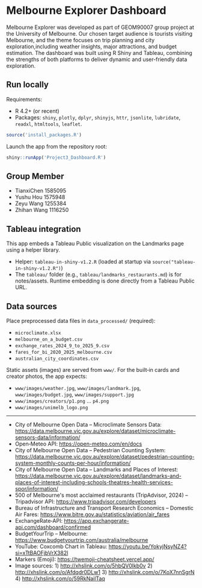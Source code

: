 Melbourne Explorer Dashboard
=====================================
Melbourne Explorer was developed as part of GEOM90007 group project at the University of Melbourne. Our chosen target audience is tourists visiting Melbourne, and the theme focuses on trip planning and city exploration,including weather insights, major attractions, and budget estimation. The dashboard was built using R Shiny and Tableau, combining the strengths of both platforms to deliver dynamic and user-friendly data exploration.

Run locally
-----------
Requirements:

- R 4.2+ (or recent)
- Packages: `shiny`, `plotly`, `dplyr`, `shinyjs`, `httr`, `jsonlite`, `lubridate`, `readxl`, `htmltools`, `leaflet`.
```r
source('install_packages.R')
```

Launch the app from the repository root:

```r
shiny::runApp('Project3_Dashboard.R')
```


Group Member
-----------
- TianxiChen 1585095
- Yushu Hou 1575948
- Zeyu Wang 1255384
- Zhihan Wang 1116250



Tableau integration
-------------------
This app embeds a Tableau Public visualization on the Landmarks page using a helper library.

- Helper: `tableau-in-shiny-v1.2.R` (loaded at startup via `source("tableau-in-shiny-v1.2.R")`)
- The `tableau/` folder (e.g., `tableau/landmarks_restaurants.md`) is for notes/assets. Runtime embedding is done directly from a Tableau Public URL.


Data sources
------------
Place preprocessed data files in `data_processed/` (required):

- `microclimate.xlsx`
- `melbourne_on_a_budget.csv`
- `exchange_rates_2024_9_to_2025_9.csv`
- `fares_for_bi_2020_2025_melbourne.csv`
- `australian_city_coordinates.csv`

Static assets (images) are served from `www/`. For the built‑in cards and creator photos, the app expects:

- `www/images/weather.jpg`, `www/images/landmark.jpg`, `www/images/budget.jpg`, `www/images/support.jpg`
- `www/images/creators/p1.png` … `p4.png`
- `www/images/unimelb_logo.png`
------------
- City of Melbourne Open Data – Microclimate Sensors Data: https://data.melbourne.vic.gov.au/explore/dataset/microclimate-sensors-data/information/
- Open‑Meteo API: https://open-meteo.com/en/docs
- City of Melbourne Open Data – Pedestrian Counting System: https://data.melbourne.vic.gov.au/explore/dataset/pedestrian-counting-system-monthly-counts-per-hour/information/
- City of Melbourne Open Data – Landmarks and Places of Interest: https://data.melbourne.vic.gov.au/explore/dataset/landmarks-and-places-of-interest-including-schools-theatres-health-services-spor/information/
- 500 of Melbourne's most acclaimed restaurants (TripAdvisor, 2024) – Tripadvisor API: https://www.tripadvisor.com/developers
- Bureau of Infrastructure and Transport Research Economics – Domestic Air Fares: https://www.bitre.gov.au/statistics/aviation/air_fares
- ExchangeRate‑API: https://app.exchangerate-api.com/dashboard/confirmed
- BudgetYourTrip – Melbourne: https://www.budgetyourtrip.com/australia/melbourne
- YouTube: Coxcomb Chart in Tableau: https://youtu.be/YokyjNsyNZ4?si=xTtBAOFjbVrX382l
- Markers (Emoji): https://twemoji-cheatsheet.vercel.app/
- Image sources: 1) http://xhslink.com/o/5hbQV0lkb0v  2) http://xhslink.com/o/Afdqdr0DLw1  3) http://xhslink.com/o/7KoX7nnSgrN  4) http://xhslink.com/o/59RkNailTaq
